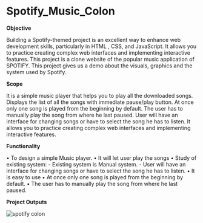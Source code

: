 # Spotify_Music_Colon

**Objective**

Building a Spotify-themed project is an excellent way to enhance web
development skills, particularly in HTML , CSS, and JavaScript. 
It allows you to practice creating complex web interfaces and implementing
interactive features.
This project is a clone website of the popular music application of SPOTIFY. This project gives 
us a demo about the visuals, graphics and the system used by Spotify.

**Scope**

It is a simple music player that helps you to play all the downloaded songs.
Displays the list of all the songs with immediate pause/play button.
At once only one song is played from the beginning by default.
The user has to manually play the song from where he last paused.
User will have an interface for changing songs or have to select the song he has to listen.
It allows you to practice creating complex web interfaces and implementing
interactive features.

**Functionality**

• To design a simple Music player.
• It will let user play the songs 
• Study of existing system: - Existing system is Manual system. - User will have an 
  interface for changing songs or have to select the song he has to listen. 
• It is easy to use
• At once only one song is played from the beginning by default.
• The user has to manually play the song from where he last paused.

**Project Outputs**

![spotify colon](https://github.com/Aarti111103/Spotify_Music_Colon/assets/152190159/f2b077b8-692e-490a-be47-61b902c3fcb2)


